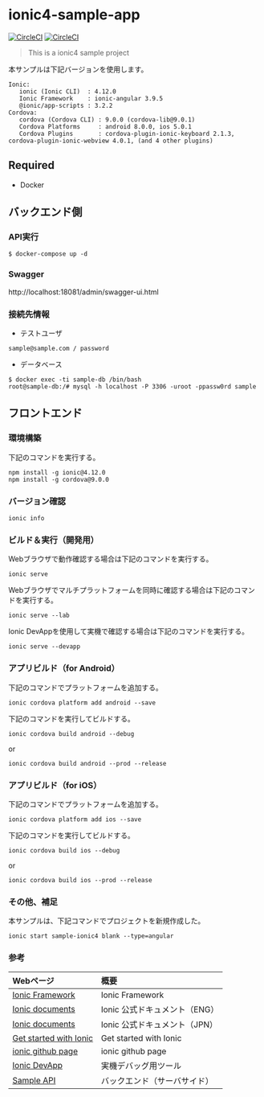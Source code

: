 # ionic4-sample-app

[![CircleCI](https://circleci.com/gh/orinbou/sample-ionic4.svg?style=shield)](https://circleci.com/gh/orinbou/sample-ionic4)
[![CircleCI](https://circleci.com/gh/orinbou/sample-ionic4.svg?style=svg)](https://circleci.com/gh/orinbou/sample-ionic4)

> This is a ionic4 sample project

本サンプルは下記バージョンを使用します。
```
Ionic:
   ionic (Ionic CLI)  : 4.12.0
   Ionic Framework    : ionic-angular 3.9.5
   @ionic/app-scripts : 3.2.2
Cordova:
   cordova (Cordova CLI) : 9.0.0 (cordova-lib@9.0.1)
   Cordova Platforms     : android 8.0.0, ios 5.0.1
   Cordova Plugins       : cordova-plugin-ionic-keyboard 2.1.3, cordova-plugin-ionic-webview 4.0.1, (and 4 other plugins)
```

## Required
* Docker

## バックエンド側

### API実行
```
$ docker-compose up -d
```

### Swagger
http://localhost:18081/admin/swagger-ui.html

### 接続先情報
* テストユーザ
```
sample@sample.com / password
```
* データベース
```
$ docker exec -ti sample-db /bin/bash
root@sample-db:/# mysql -h localhost -P 3306 -uroot -ppassw0rd sample
```

## フロントエンド

### 環境構築
下記のコマンドを実行する。
```
npm install -g ionic@4.12.0
npm install -g cordova@9.0.0
```
### バージョン確認
```
ionic info
```
### ビルド＆実行（開発用）
Webブラウザで動作確認する場合は下記のコマンドを実行する。
```
ionic serve
```
Webブラウザでマルチプラットフォームを同時に確認する場合は下記のコマンドを実行する。
```
ionic serve --lab
```
Ionic DevAppを使用して実機で確認する場合は下記のコマンドを実行する。
```
ionic serve --devapp
```
### アプリビルド（for Android）
下記のコマンドでプラットフォームを追加する。
```
ionic cordova platform add android --save
```
下記のコマンドを実行してビルドする。
```
ionic cordova build android --debug
```
or
```
ionic cordova build android --prod --release
```
### アプリビルド（for iOS）
下記のコマンドでプラットフォームを追加する。
```
ionic cordova platform add ios --save
```
下記のコマンドを実行してビルドする。
```
ionic cordova build ios --debug
```
or
```
ionic cordova build ios --prod --release
```
### その他、補足
本サンプルは、下記コマンドでプロジェクトを新規作成した。
```
ionic start sample-ionic4 blank --type=angular
```

### 参考
| Webページ | 概要 |
| :-------- | :-- |
| [Ionic Framework](https://ionicframework.com/) | Ionic Framework |
| [Ionic documents](https://ionicframework.com/docs) | Ionic 公式ドキュメント（ENG） |
| [Ionic documents](https://ionicframework.jp/docs/) | Ionic 公式ドキュメント（JPN） |
| [Get started with Ionic](https://ionicframework.com/getting-started/) | Get started with Ionic |
| [ionic github page](https://github.com/ionic-team/ionic) | ionic github page |
| [Ionic DevApp](https://ionicframework.com/docs/building/running#ionic-devapp) | 実機デバッグ用ツール |
| [Sample API](https://github.com/orinbou/sample-api) | バックエンド（サーバサイド） |
